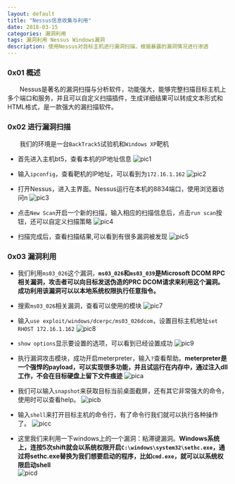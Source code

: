 ```yaml
---
layout: default
title: "Nessus信息收集与利用"
date: 2018-03-15
categories: 漏洞利用
tags: 漏洞利用 Nessus Windows漏洞
description: 使用Nessus对目标主机进行漏洞扫描，根据暴露的漏洞情况进行渗透
---
```


### 0x01 概述
&emsp;&emsp;Nessus是著名的漏洞扫描与分析软件，功能强大，能够完整扫描目标主机上多个端口和服务，并且可以自定义扫描插件，生成详细结果可以转成文本形式和HTML格式，是一款强大的漏扫描软件。

### 0x02 进行漏洞扫描
&emsp;&emsp;我们的环境是一台`BackTrack5`试验机和`Windows XP`靶机

* 首先进入主机bt5，查看本机的IP地址信息
![pic1](http://101.132.99.228/post_img/nessus1.png)

* 输入`ipconfig`，查看靶机的IP地址，可以看到为`172.16.1.162`
![pic2](http://101.132.99.228/post_img/nessus2.png)

* 打开Nessus，进入主界面。Nessus运行在本机的8834端口，使用浏览器访问n
![pic3](http://101.132.99.228/post_img/nessus3.png)

* 点击`New Scan`开启一个新的扫描，输入相应的扫描信息后，点击`run scan`按钮，还可以自定义扫描策略
![pic4](http://101.132.99.228/post_img/nessus4.png)

* 扫描完成后，查看扫描结果,可以看到有很多漏洞被发现
![pic5](http://101.132.99.228/post_img/nessus5.png)

### 0x03 漏洞利用

* 我们利用`ms03_026`这个漏洞，**`ms03_026`和`ms03_039`是Microsoft DCOM RPC相关漏洞，攻击者可以向目标发送伪造的PRC DCOM请求来利用这个漏洞。成功利用该漏洞可以以本地系统权限执行任意指令。**

* 搜索`ms03_026`相关漏洞，查看可以使用的模块
![pic7](http://101.132.99.228/post_img/nessus7.png)

* 输入`use exploit/windows/dcerpc/ms03_026dcom`，设置目标主机地址`set RHOST 172.16.1.162`
![pic8](http://101.132.99.228/post_img/nessus8.png)

* `show options`显示要设置的选项，可以看到已经设置成功
![pic9](http://101.132.99.228/post_img/nessus9.png)

* 执行漏洞攻击模块，成功开启meterpreter，输入`?`查看帮助。**meterpreter是一个强悍的payload，可以实现很多功能，并且试运行在内存中，通过注入dll工作，不会在目标硬盘上留下文件痕迹**
![pica](http://101.132.99.228/post_img/nessusa.png)

* 我们可以输入`snapshot`来获取目标当前桌面截屏，还有其它非常强大的命令，使用时可以查看help。
![picb](http://101.132.99.228/post_img/nessusb.png)

* 输入`shell`来打开目标主机的命令行，有了命令行我们就可以执行各种操作了。
![picc](http://101.132.99.228/post_img/nessusc.png)

* 这里我们来利用一下windows上的一个漏洞：粘滞键漏洞。**Windows系统上，连按5次shift就会以系统权限开启`C:\windows\system32\sethc.exe`，通过将sethc.exe替换为我们想要启动的程序，比如`cmd.exe`，就可以以系统权限启动shell**<br>
![picd](http://101.132.99.228/post_img/nessusd.png)
